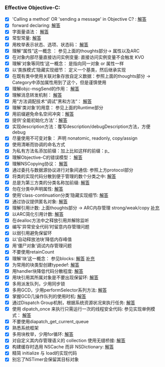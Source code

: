
### Effective Objective-C:

- [x] 'Calling a method' OR 'sending a message' in Objective C? : [解答](EOC/EOC01.md)
- [x] forward declaring: [解答](EOC/EOC02.md)
- [x] 字面量语法： [解答](EOC/EOC03.md)
- [x] 常型常量: [解答](EOC/EOC04.md)
- [x] 用枚举表示状态、选项、状态码： [解答](EOC/EOC05.md)
- [x] 理解“属性”这一概念 ： 参见上面的thoughts部分-> 属性以及ARC
- [x] 在对象内部尽量直接访问实例变量: 直接访问实例变量不会触发 KVO
- [x] 理解‘对象等同性’这一概念： 是指向同一对象 or 属性一样
- [x] 以‘类族模式’隐藏实现细节： 定义一个基类，然后继承实现
- [x] 在既有类中使用关联对象存放自定义数据：参照上面的thoughts部分 -> Category中添加属性用到了这个，但是谨慎使用
- [x] 理解objc-msgSend的作用： [解答](EOC/EOC11.md)
- [x] 理解消息转发机制： [解答](thoughts/消息转发.md)
- [x] 用“方法调配技术“调试”黑和方法“： [解答](thoughts/EOC13.md)
- [x] 理解‘类对象’的用意： 参见上面的Runtime部分
- [x] 用前缀避免命名空间冲突：[解答](EOC/EOC15.md)
- [x] 提供‘全能初始化方法’：[解答](EOC/EOC16.md)
- [x] 实现description方法：覆写description/debugDescription方法，方便debug
- [x] 尽量使用不可变对象： 声明 nonatomic, readonly, copy/assign
- [x] 使用清晰而协调的命名方式
- [x] 为私有方法名添加前缀：加上比如这样的前缀：p_
- [x] 理解Objective-C的错误模型： [解答](EOC/EOC21.md)
- [x] 理解NSCopying协议： [解答](EOC/EOC22.md)
- [x] 通过委托与数据源协议进行对象间通信: 参照上方protocol部分
- [x] 将类的实现代码分散到便于管理的数个分类之中: [解答](EOC/EOC24.md)
- [x] 总是为第三方类的分类名称加前缀: [解答](EOC/EOC25.md)
- [x] 勿在分类中声明属性: [解答](EOC/EOC26.md)
- [x] 使用‘class-continuation分类’隐藏实现细节: [解答](EOC/EOC27.md)
- [x] 通过协议提供匿名对象: [解答](EOC/EOC28.md)
- [x] 理解引用计数: 上面thoughts部分 -> ARC内存管理 strong/weak/copy [补充](EOC/EOC29.md)
- [x] 以ARC简化引用计数: [解答](EOC/EOC30.md)
- [x] 在dealloc方法中之释放引用并解除监听
- [x] 编写‘异常安全代码’时留意内存管理问题
- [x] 以弱引用避免保留环
- [x] 以‘自动释放池块’降低内存峰值
- [x] 用‘僵尸对象’调试内存管理问题
- [x] 不要使用retainCount
- [x] 理解‘块’这一概念： 参见blocks: [解答](thoughts/blocks.md) [补充](EOC/EOC37.md)
- [x] 为常用的块类型创建typedef: [解答](EOC/EOC38.md)
- [x] 用handler块降低代码分散程度: [解答](EOC/EOC39.md)
- [x] 用块引用其所属对象是不要出现保留环: [解答](EOC/EOC40.md)
- [x] 多用派发队列，少用同步锁
- [x] 多用GCD，少用performSelector系列方法: [解答](EOC/EOC42.md)
- [x] 掌握GCD几操作队列的使用时机: [解答](EOC/EOC43.md)
- [x] 通过Dispatch Group机制，根据系统资源状况来执行任务: [解答](EOC/EOC44.md)
- [x] 使用 dipatch_once 来执行只需运行一次的线程安全代码: 参见实现单例模式： [解答](oc/singleton.md)
- [x] 不要使用diapatch_get_current_queue
- [x] 熟悉系统框架
- [x] 多用块枚举，少用for循环: [解答](EOC/EOC48.md)
- [x] 对自定义其内存管理语义的 collection 使用无缝桥接: [解答](EOC/EOC49.md)
- [x] 构建缓存时选用 NSCache 而非 NSDictionary: [解答](EOC/EOC50.md)
- [x] 精简 initialize 与 load的实现代码
- [x] 别忘了NSTimer会保留其目标对象